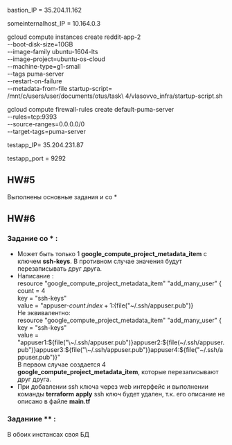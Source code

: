 bastion_IP = 35.204.11.162

someinternalhost_IP = 10.164.0.3

gcloud compute instances create reddit-app-2 \
  --boot-disk-size=10GB \
  --image-family ubuntu-1604-lts \
  --image-project=ubuntu-os-cloud \
  --machine-type=g1-small \
  --tags puma-server \
  --restart-on-failure \
  --metadata-from-file startup-script= /mnt/c/users/user/documents/otus/task\ 4/vlasovvo_infra/startup-script.sh

gcloud compute firewall-rules create default-puma-server\
 --rules=tcp:9393 \
 --source-ranges=0.0.0.0/0 \
 --target-tags=puma-server

testapp_IP= 35.204.231.87

testapp_port = 9292

## HW#5

Выполнены основные задания и со *

## HW#6

### Задание со * :

 - Может быть только 1 **google_compute_project_metadata_item** c ключем **ssh-keys**. В противном случае значения будут перезаписывать друг друга.
 - Написание :\
   resource "google_compute_project_metadata_item" "add_many_user" {\
   count = 4\
   key = "ssh-keys"\
   value = "appuser-${count.index + 1}:${file("\~/.ssh/appuser.pub")}\
  Не эквивалентно:\
   resource "google_compute_project_metadata_item" "add_many_user" {\
   key = "ssh-keys"\
   value = "appuser1:${file("\~/.ssh/appuser.pub")}appuser2:${file(\~/.ssh/appuser.pub")}appuser3:${file("\~/.ssh/appuser.pub")}appuser4:${file("\~/.ssh/appuser.pub")}"\
  В первом случае создается 4 **google_compute_project_metadata_item**, которые перезаписывают друг друга.
 - При добавлении ssh ключа через web интерфейс и выполнении команды **terraform** **apply** ssh ключ будет удален, т.к. его описание не описано в файле **main.tf**
### Заданиие ** :
 В обоих инстансах своя БД
